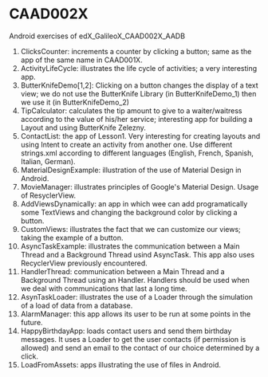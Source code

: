 # CAAD002X

Android exercises of edX_GalileoX_CAAD002X_AADB

1) ClicksCounter: increments a counter by clicking a button; same as the app of the same 
   name in CAAD001X.
2) ActivityLifeCycle: illustrates the life cycle of activities; a very interesting app.
3) ButterKnifeDemo[1,2]: Clicking on a button changes the display of a text view; 
   we do not use the ButterKnife Library (in ButterKnifeDemo_1) then we use it (in 
   ButterKnifeDemo_2)
4) TipCalculator: calculates the tip amount to give to a waiter/waitress according 
   to the value of his/her service; interesting app for building a Layout and using 
   ButterKnife Zelezny.
5) ContactList: the app of Lesson1. Very interesting for creating layouts and using
   Intent to create an activity from another one. Use different strings.xml according 
   to different languages (English, French, Spanish, Italian, German).
6) MaterialDesignExample: illustration of the use of Material Design in Android.
7) MovieManager: illustrates principles of Google's Material Design. Usage of ResyclerView.
8) AddViewsDynamically: an app in which wee can add programatically some TextViews and 
   changing the background color by clicking a button.
9) CustomViews: illustrates the fact that we can customize our views; taking the example 
   of a button.
10) AsyncTaskExample: illustrates the communication between a Main Thread and a Background 
    Thread usind AsyncTask. This app also uses RecyclerView previously encountered.
11) HandlerThread: communication between a Main Thread and a Background Thread using an
    Handler. Handlers should be used when we deal with communications that last a long time.
12) AsynTaskLoader: illustrates the use of a Loader through the simulation of a load of data
    from a database.
13) AlarmManager: this app allows its user to be run at some points in the future.
14) HappyBirthdayApp: loads contact users and send them birthday messages. It uses a Loader
    to get the user contacts (if permission is allowed) and send an email to the contact of
    our choice determined by a click. 
15) LoadFromAssets: apps illustrating the use of files in Android.
